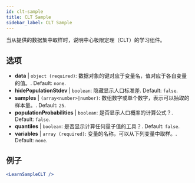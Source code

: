 ```yaml
---
id: clt-sample
title: CLT Sample
sidebar_label: CLT Sample
---
```


当从提供的数据集中取样时，说明中心极限定理（CLT）的学习组件。

## 选项

* __data__ | `object (required)`: 数据对象的键对应于变量名，值对应于各自变量的值。. Default: `none`.
* __hidePopulationStdev__ | `boolean`: 隐藏显示人口标准差. Default: `false`.
* __samples__ | `(array<number>|number)`: 数组数字或单个数字，表示可以抽取的样本量。. Default: `25`.
* __populationProbabilities__ | `boolean`: 是否显示人口概率的计算公式？. Default: `false`.
* __quantiles__ | `boolean`: 是否显示计算任何量子值的工具？. Default: `false`.
* __variables__ | `array (required)`: 变量的名称，可以从下列变量中取样。. Default: `none`.


## 例子

```jsx live
<LearnSampleCLT />
```

